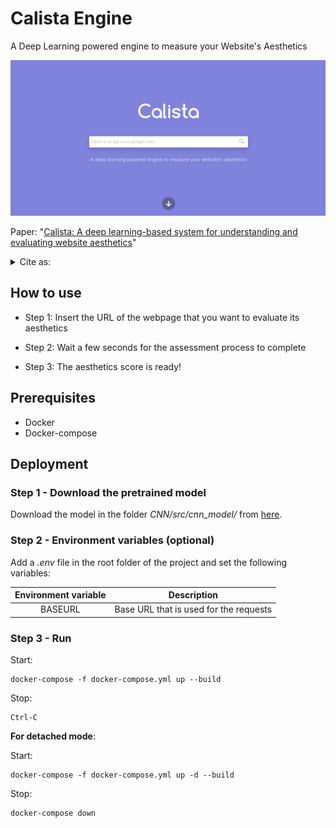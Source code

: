 # Calista Engine

A Deep Learning powered engine to measure your Website's Aesthetics

![](/media/engine.png)

Paper: "[Calista: A deep learning-based system for understanding and evaluating website aesthetics](https://www.sciencedirect.com/science/article/pii/S1071581923000253)"


<details>
<summary>Cite as:</summary>
<br>

```
@article{DELITZAS2023,
	title = {Calista: A deep learning-based system for understanding and evaluating website aesthetics},
	journal = {International Journal of Human-Computer Studies},
	volume = {175},
	pages = {103019},
	year = {2023},
	issn = {1071-5819},
	doi = {https://doi.org/10.1016/j.ijhcs.2023.103019},
	url = {https://www.sciencedirect.com/science/article/pii/S1071581923000253},
	author = {Alexandros Delitzas and Kyriakos C. Chatzidimitriou and Andreas L. Symeonidis}
}
```

</details>

## How to use

* Step 1: Insert the URL of the webpage that you want to evaluate its aesthetics

* Step 2: Wait a few seconds for the assessment process to complete

* Step 3: The aesthetics score is ready!

## Prerequisites

* Docker
* Docker-compose

## Deployment

### Step 1 - Download the pretrained model

Download the model in the folder *CNN/src/cnn_model/* from [here](https://drive.google.com/open?id=1LPwy0xUcWS8-wwVLuKCdkodg7uutMKlL).

### Step 2 - Environment variables (optional)

Add a *.env* file in the root folder of the project and set the following variables:

| Environment variable | Description |
| :------------------: | :---------: |
| BASEURL | Base URL that is used for the requests |

### Step 3 - Run

Start:

    docker-compose -f docker-compose.yml up --build

Stop:

    Ctrl-C

**For detached mode**:

Start:

    docker-compose -f docker-compose.yml up -d --build

Stop:

    docker-compose down
